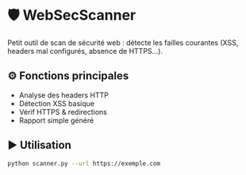 # 🛡️ WebSecScanner

Petit outil de scan de sécurité web : détecte les failles courantes (XSS, headers mal configurés, absence de HTTPS...).

## ⚙️ Fonctions principales
- Analyse des headers HTTP
- Détection XSS basique
- Vérif HTTPS & redirections
- Rapport simple généré

## ▶️ Utilisation

```bash
python scanner.py --url https://exemple.com

